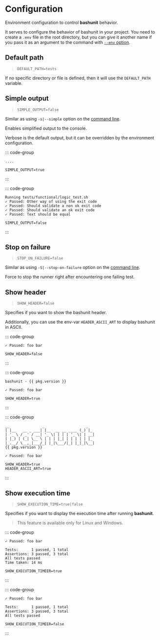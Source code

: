 # Configuration

Environment configuration to control **bashunit** behavior.

It serves to configure the behavior of bashunit in your project.
You need to create a `.env` file in the root directory,
but you can give it another name if you pass it as an argument to the command with
[`--env` option](/command-line#environment).

## Default path

> `DEFAULT_PATH=tests`

If no specific directory or file is defined, then it will use the `DEFAULT_PATH` variable.

## Simple output

> `SIMPLE_OUTPUT=false`

Similar as using `-s|--simple` option on the [command line](/command-line#output).

Enables simplified output to the console.

Verbose is the default output, but it can be overridden by the environment configuration.

::: code-group
```[Simple output]
....
```
```[.env]
SIMPLE_OUTPUT=true
```
:::

::: code-group
```[Verbose output]
Running tests/functional/logic_test.sh
✓ Passed: Other way of using the exit code
✓ Passed: Should validate a non ok exit code
✓ Passed: Should validate an ok exit code
✓ Passed: Text should be equal
```
```[.env]
SIMPLE_OUTPUT=false
```
:::
## Stop on failure

> `STOP_ON_FAILURE=false`

Similar as using `-S|--stop-on-failure` option on the [command line](/command-line#stop-on-failure).

Force to stop the runner right after encountering one failing test.

## Show header

> `SHOW_HEADER=false`

Specifies if you want to show the bashunit header.

Additionally, you can use the env-var `HEADER_ASCII_ART` to display bashunit in ASCII.

::: code-group
```[Without header]
✓ Passed: foo bar
```
```[.env]
SHOW_HEADER=false
```
:::

::: code-group
```-vue [Plain header]
bashunit - {{ pkg.version }}

✓ Passed: foo bar
```
```[.env]
SHOW_HEADER=true
```
:::

::: code-group
```-vue [ASCII header]
__               _                   _
| |__   __ _ ___| |__  __ __ ____ (_) |_
| '_ \ / _' / __| '_ \| | | | '_ \| | __|
| |_) | (_| \__ \ | | | |_| | | | | | |_
|_.__/ \__,_|___/_| |_|\___/|_| |_|_|\__|
{{ pkg.version }}

✓ Passed: foo bar
```
```[.env]
SHOW_HEADER=true
HEADER_ASCII_ART=true
```
:::

## Show execution time

> `SHOW_EXECUTION_TIME=true|false`

Specifies if you want to display the execution time after running **bashunit**.

> This feature is available only for Linux and Windows.

::: code-group
```[With execution time]
✓ Passed: foo bar

Tests:      1 passed, 1 total
Assertions: 3 passed, 3 total
All tests passed
Time taken: 14 ms
```
```[.env]
SHOW_EXECUTION_TIMEER=true
```
:::

::: code-group
```[Without execution time]
✓ Passed: foo bar

Tests:      1 passed, 1 total
Assertions: 3 passed, 3 total
All tests passed
```
```[.env]
SHOW_EXECUTION_TIMEER=false
```
:::

<script setup>
import pkg from '../package.json'
</script>
